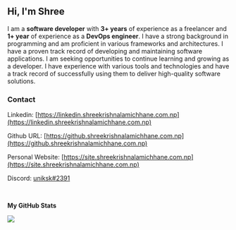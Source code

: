 ## Hi, I'm Shree

I am a **software developer** with **3+ years** of experience as a freelancer and **1+ year** of experience as a **DevOps engineer**. I have a strong background in programming and am proficient in various frameworks and architectures. I have a proven track record of developing and maintaining software applications. I am seeking opportunities to continue learning and growing as a developer. I have experience with various tools and technologies and have a track record of successfully using them to deliver high-quality software solutions.

### Contact

Linkedin: [https://linkedin.shreekrishnalamichhane.com.np](https://linkedin.shreekrishnalamichhane.com.np)

Github URL: [https://github.shreekrishnalamichhane.com.np](https://github.shreekrishnalamichhane.com.np)

Personal Website: [https://site.shreekrishnalamichhane.com.np](https://site.shreekrishnalamichhane.com.np)

Discord: [uniksk#2391](https://discord.shreekrishnalamichhane.com.np/)

<br>


<b>My GitHub Stats</b>

<!-- <a href="http://www.github.com/shreekrishnalamichhane"><img src="https://github-readme-stats.vercel.app/api?username=shreekrishnalamichhane&show_icons=true&hide=&count_private=true&title_color=0891b2&text_color=ffffff&icon_color=0891b2&bg_color=1c1917&hide_border=true&show_icons=true" alt="SinghDigamber's GitHub stats" /></a> -->

<a href="http://www.github.com/shreekrishnalamichhane"><img src="https://github-readme-streak-stats.herokuapp.com/?user=shreekrishnalamichhane&stroke=ffffff&background=1c1917&ring=0891b2&fire=0891b2&currStreakNum=ffffff&currStreakLabel=0891b2&sideNums=ffffff&sideLabels=ffffff&dates=ffffff&hide_border=true" /></a>
